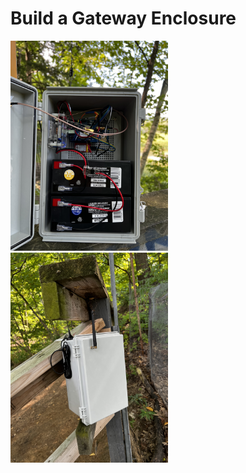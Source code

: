 # Build a Gateway Enclosure

<img src="Documentation/Pictures/IMG_1833.jpeg" width="50%">

<img src="Documentation/Pictures/IMG_1838.jpeg" width="50%">